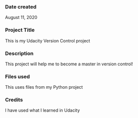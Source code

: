 ### Date created
August 11, 2020

### Project Title
This is my Udacity Version Control project

### Description
This project will help me to become a master in version control!

### Files used
This uses files from my Python project

### Credits
I have used what I learned in Udacity

